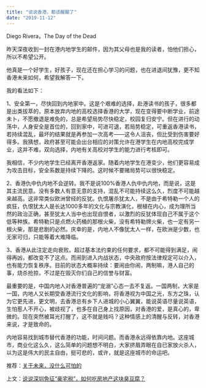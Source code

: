 ```yaml
---
title: "说说香港，都该醒醒了"
date: "2019-11-12"
---
```


Diego Rivera，The Day of the Dead

  

昨天深夜收到一封在港内地学生的邮件，因为其父母也是我的读者，怕他们担心，所以不希望公开。  

  

他真是一个好学生，好孩子，现在还在担心学习的问题，也在进退间犹豫，更不知香港未来如何，希望我解答一下。

  

我的看法如下：

  

1、安全第一，尽快回到内地家中。这是个艰难的选择，赴港读书的孩子，很多都是出类拔萃的，原本放弃内地的高校选择香港的大学，现在变得要中断学业，前途未卜，不愿撤退是难免的，总是希望局势尽快稳定，校园复归安宁。但在进行的动荡中，人身安全是首位的，回到家中，可进可退，若局势稳定，可重返香港读书，若持续混乱，最坏的结果就是再参加一次高考——这令人沮丧，但比受到伤害要好得多。我猜想，政府甚至可能会出台相应的对策允许在港学生在内地高校完成学业，这并不难，双向选择，内地有关高校对学生的能力进行考核即可。

  

我相信，不少内地学生已经离开香港返家。随着内地学生在港变少，他们更容易成为攻击目标，安全系数是持续下降的。这时候不要赌局势可以很快稳定。

  

2、香港仇中仇内地不会逆转。我不是说100%香港人仇中仇内地，而是说，这是其主流民意。没有多数人有意无意的支持，混乱不可能持续这么久，烈度不可能越来越高。这非常类似欧洲曾经的反犹。仇恨屠杀犹太人，不是由于希特勒一个人的疯狂，仇恨犹太人是长达1000多年的文化与宗教演化，根植在内心，成为理所当然的政治正确，甚至犹太人当中也出现自恨者，以激烈的反犹体现自己不属于这个低等种族。希特勒只是点燃火药桶的那根火柴，没有希特勒牌火柴，也一定有另一根火柴，那是悲剧的必然。庆幸的是，内地人不像犹太人一样，在欧洲是少数，也无家可归，只能等着大难降临。

  

3、香港从此注定走向衰败。超过基本法约束的任何要求，都不可能得到满足，闹得再凶，都改变不了这点。而闹到进入内战状态，中央政府按法律规定可以介入，也有能力恢复秩序。目前的状态大概率持续：要闹由你闹，两制嘛，港人自己的事，烧杀抢掠，不过是在毁灭你们自己的信誉与财富。

  

最重要的是，中国内地人对香港普遍的“宠溺”心态一去不复返。一国两制，大家是一国，内地人又长期受香港流行文化的影响，将香港视为中国之光，东方之珠，认为它更先进，更文明，去香港总有乡下人进城的小心翼翼，能说英语尽量说英语，生怕惹人不开心，被歧视了，也多在自己身上找原因，对香港的爱，是真心的，卑微的。现在突然被耳光打醒了，这不就是贱吗？这种情感上的清醒与反转，对香港来说，才是致命的。

  

内地容易找到城市替代香港的功能，时间问题。而香港永远得依靠内地。这座城市，商业化这么久，这么简单的问题想不明白，大家挤眉弄眼在自已家放火杀人，以为这是伟大的民主自由，挺可悲的，或许，就是这座城市的命运吧。

  

推荐：[关于未来，没什么可怕的](http://mp.weixin.qq.com/s?__biz=MjM5NDU0Mjk2MQ==&mid=2651631002&idx=1&sn=efe1c5d689c973dc1ab8192f2ffac5e0&chksm=bd7e29848a09a092cdd330d379358d849dd3a7678d4fd4f993b0d7bf12110ff3999f299b9475&scene=21#wechat_redirect)  

上文：[说说深圳免征“豪宅税”，如何吃房地产这块臭豆腐？](http://mp.weixin.qq.com/s?__biz=MjM5NDU0Mjk2MQ==&mid=2651636029&idx=1&sn=1bb03eeb5c216045bdac2547bc61b9d2&chksm=bd7e45238a09cc3541a437298adab8bcd6d54ecdd44bc7df629a171cc57798de12eb08a23e23&scene=21#wechat_redirect)
